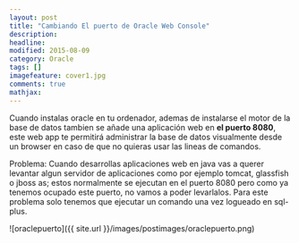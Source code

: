 ```yaml
---
layout: post
title: "Cambiando El puerto de Oracle Web Console"
description: 
headline: 
modified: 2015-08-09
category: Oracle
tags: []
imagefeature: cover1.jpg
comments: true
mathjax: 
---
```


Cuando instalas oracle en tu ordenador, ademas de instalarse el motor de la base de datos tambien se añade una aplicación web
en **el puerto 8080**, este web app te permitirá administrar la base de datos visualmente desde un browser en caso de que no quieras usar 
las lineas de comandos.

Problema: Cuando desarrollas aplicaciones web en java vas a querer levantar algun servidor de aplicaciones como por ejemplo tomcat, glassfish o jboss as;
estos normalmente se ejecutan en el puerto 8080 pero como ya tenemos ocupado este puerto, no vamos a poder levarlalos. Para este problema solo tenemos que ejecutar un comando una vez logueado en sql-plus.
 
![oraclepuerto]({{ site.url }}/images/postimages/oraclepuerto.png)